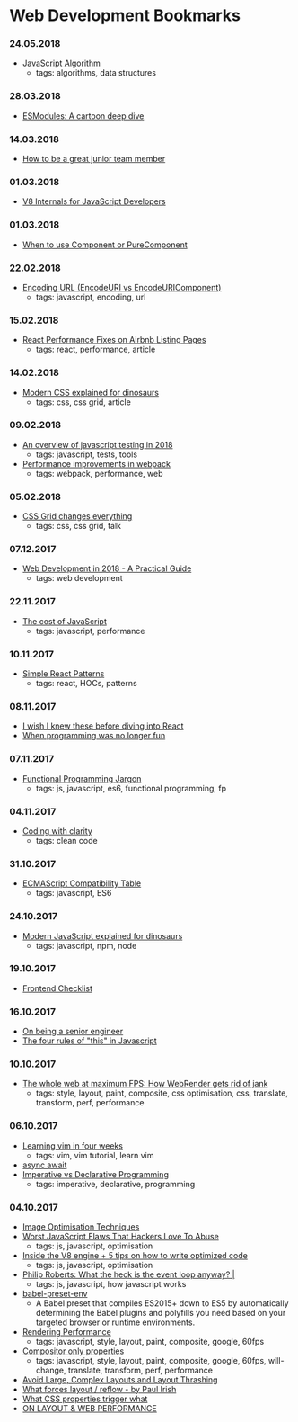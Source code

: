 # Web Development Bookmarks

### 24.05.2018
- [JavaScript Algorithm](https://github.com/trekhleb/javascript-algorithms)
    - tags: algorithms, data structures

### 28.03.2018
- [ESModules: A cartoon deep dive](https://hacks.mozilla.org/2018/03/es-modules-a-cartoon-deep-dive/)

### 14.03.2018
- [How to be a great junior team member](https://medium.muz.li/how-to-be-a-great-junior-team-member-649740ccb757 )

### 01.03.2018
- [V8 Internals for JavaScript Developers](https://www.youtube.com/watch?v=EhpmNyR2Za0)

### 01.03.2018
- [When to use Component or PureComponent](https://codeburst.io/when-to-use-component-or-purecomponent-a60cfad01a81)

### 22.02.2018
- [Encoding URL (EncodeURI vs EncodeURIComponent)](https://coderwall.com/p/y347ug/encodeuri-vs-encodeuricomponent)
    - tags: javascript, encoding, url
 
### 15.02.2018
- [React Performance Fixes on Airbnb Listing Pages](https://medium.com/airbnb-engineering/recent-web-performance-fixes-on-airbnb-listing-pages-6cd8d93df6f4)
    - tags: react, performance, article

### 14.02.2018
- [Modern CSS explained for dinosaurs](https://medium.com/actualize-network/modern-css-explained-for-dinosaurs-5226febe3525)
    - tags: css, css grid, article

### 09.02.2018
- [An overview of javascript testing in 2018](https://medium.com/welldone-software/an-overview-of-javascript-testing-in-2018-f68950900bc3)
    - tags: javascript, tests, tools
- [Performance improvements in webpack](https://developers.google.com/web/fundamentals/performance/webpack/)
    - tags: webpack, performance, web

### 05.02.2018
- [CSS Grid changes everything](https://www.youtube.com/watch?v=txZq7Laz7_4)
    - tags: css, css grid, talk

### 07.12.2017
- [Web Development in 2018 - A Practical Guide](https://www.youtube.com/watch?v=Zftx68K-1D4)
    - tags: web development

### 22.11.2017
- [The cost of JavaScript](https://medium.com/dev-channel/the-cost-of-javascript-84009f51e99e)
    - tags: javascript, performance

### 10.11.2017
- [Simple React Patterns](http://lucasmreis.github.io/blog/simple-react-patterns/)
    - tags: react, HOCs, patterns

### 08.11.2017
- [I wish I knew these before diving into React](https://engineering.opsgenie.com/i-wish-i-knew-these-before-diving-into-react-301e0ee2e488)
- [When programming was no longer fun](https://dev.to/carlhembrough/programming-used-to-be-fun)

### 07.11.2017
- [Functional Programming Jargon](https://functional.works-hub.com/blog/Functional-Programming-Jargon)
    - tags: js, javascript, es6, functional programming, fp

### 04.11.2017
- [Coding with clarity](https://alistapart.com/article/coding-with-clarity)
    - tags: clean code

### 31.10.2017
- [ECMAScript Compatibility Table](http://kangax.github.io/compat-table/es6/)
    - tags: javascript, ES6
    
### 24.10.2017
- [Modern JavaScript explained for dinosaurs](https://medium.com/@peterxjang/modern-javascript-explained-for-dinosaurs-f695e9747b70)
    - tags: javascript, npm, node

### 19.10.2017
- [Frontend Checklist](https://github.com/thedaviddias/Front-End-Checklist)

### 16.10.2017
- [ On being a senior engineer ](https://www.kitchensoap.com/2012/10/25/on-being-a-senior-engineer/)
- [ The four rules of "this" in Javascript ](https://john-dugan.com/this-in-javascript/)

### 10.10.2017
- [ The whole web at maximum FPS: How WebRender gets rid of jank ](https://hacks.mozilla.org/2017/10/the-whole-web-at-maximum-fps-how-webrender-gets-rid-of-jank/)
    - tags: style, layout, paint, composite, css optimisation, css, translate, transform, perf, performance

### 06.10.2017
- [Learning vim in four weeks](https://medium.com/@peterxjang/how-to-learn-vim-a-four-week-plan-cd8b376a9b85)
    - tags: vim, vim tutorial, learn vim
- [async await](https://mathiasbynens.be/notes/async-stack-traces)
- [Imperative vs Declarative Programming](https://tylermcginnis.com/imperative-vs-declarative-programming/)
    - tags: imperative, declarative, programming

### 04.10.2017
- [Image Optimisation Techniques](https://images.guide/)
- [Worst JavaScript Flaws That Hackers Love To Abuse](https://www.youtube.com/watch?v=0dgmeTy7X3I)
    - tags: js, javascript, optimisation
- [Inside the V8 engine + 5 tips on how to write optimized code](https://blog.sessionstack.com/how-javascript-works-inside-the-v8-engine-5-tips-on-how-to-write-optimized-code-ac089e62b12e)
    - tags: js, javascript, optimisation
- [Philip Roberts: What the heck is the event loop anyway? |](https://www.youtube.com/watch?v=8aGhZQkoFbQ)
    - tags: js, javascript, how javascript works
- [babel-preset-env](https://github.com/babel/babel-preset-env)
    - A Babel preset that compiles ES2015+ down to ES5 by automatically determining the Babel plugins and polyfills you need based on your targeted browser or runtime environments.
- [Rendering Performance](https://developers.google.com/web/fundamentals/performance/rendering/)
    - tags: javascript, style, layout, paint, composite, google, 60fps
- [Compositor only properties](https://developers.google.com/web/fundamentals/performance/rendering/stick-to-compositor-only-properties-and-manage-layer-count)
    - tags: javascript, style, layout, paint, composite, google, 60fps, will-change, translate, transform, perf, performance
- [Avoid Large, Complex Layouts and Layout Thrashing](https://developers.google.com/web/fundamentals/performance/rendering/avoid-large-complex-layouts-and-layout-thrashing#avoid-forced-synchronous-layouts)
- [What forces layout / reflow - by Paul Irish](https://gist.github.com/paulirish/5d52fb081b3570c81e3a)
- [What CSS properties trigger what](https://csstriggers.com/)
- [ON LAYOUT & WEB PERFORMANCE](http://kellegous.com/j/2013/01/26/layout-performance/)
